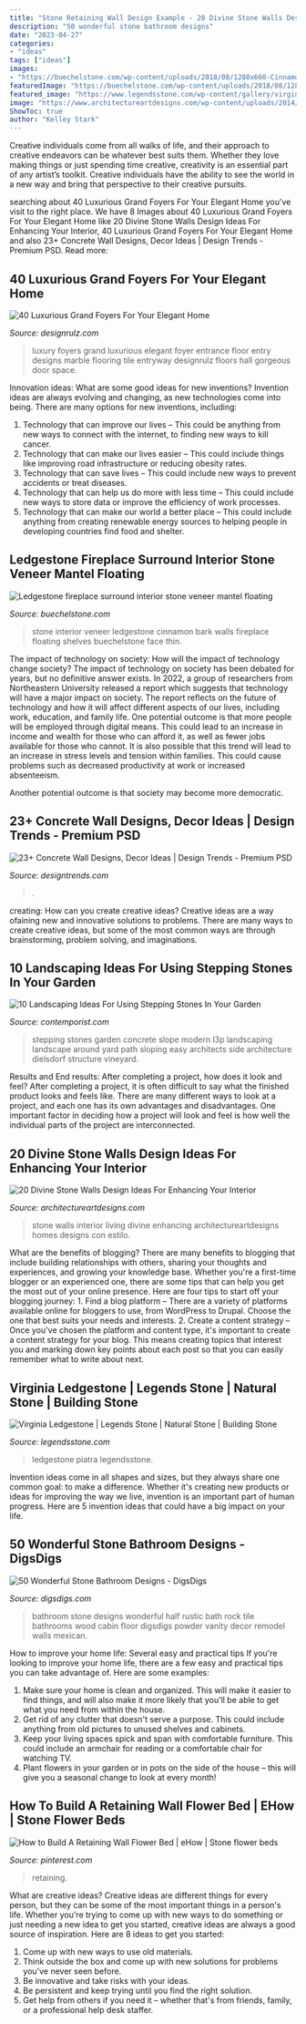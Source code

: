 ```yaml
---
title: "Stone Retaining Wall Design Example - 20 Divine Stone Walls Design Ideas For Enhancing Your Interior"
description: "50 wonderful stone bathroom designs"
date: "2023-04-27"
categories:
- "ideas"
tags: ["ideas"]
images:
- "https://buechelstone.com/wp-content/uploads/2018/08/1280x660-Cinnamon-Bark-Ledgestone-16c.jpg"
featuredImage: "https://buechelstone.com/wp-content/uploads/2018/08/1280x660-Cinnamon-Bark-Ledgestone-16c.jpg"
featured_image: "https://www.legendsstone.com/wp-content/gallery/virginia-ledgestone/virginials15.jpg"
image: "https://www.architectureartdesigns.com/wp-content/uploads/2014/02/1842-630x775.jpg"
ShowToc: true
author: "Kelley Stark"
---
```



Creative individuals come from all walks of life, and their approach to creative endeavors can be whatever best suits them. Whether they love making things or just spending time creative, creativity is an essential part of any artist’s toolkit. Creative individuals have the ability to see the world in a new way and bring that perspective to their creative pursuits.

	

		
searching about 40 Luxurious Grand Foyers For Your Elegant Home you've visit to the right place. We have 8 Images about 40 Luxurious Grand Foyers For Your Elegant Home like 20 Divine Stone Walls Design Ideas For Enhancing Your Interior, 40 Luxurious Grand Foyers For Your Elegant Home and also 23+ Concrete Wall Designs, Decor Ideas | Design Trends - Premium PSD. Read more:
		
    
## 40 Luxurious Grand Foyers For Your Elegant Home

<img loading=lazy src="http://cdn.designrulz.com/wp-content/uploads/2015/11/luxury-grande-foyers-designrulz-3.jpg" onerror="this.onerror=null;this.src='https://tse1.mm.bing.net/th?id=OIP.N4n67WmXchjuMm7n5t2gKAHaKL&amp;pid=15.1';" alt="40 Luxurious Grand Foyers For Your Elegant Home">

_Source: designrulz.com_

>luxury foyers grand luxurious elegant foyer entrance floor entry designs marble flooring tile entryway designrulz floors hall gorgeous door space. 

	

Innovation ideas: What are some good ideas for new inventions?
Invention ideas are always evolving and changing, as new technologies come into being. There are many options for new inventions, including: 
1) Technology that can improve our lives – This could be anything from new ways to connect with the internet, to finding new ways to kill cancer. 
2) Technology that can make our lives easier – This could include things like improving road infrastructure or reducing obesity rates. 
3) Technology that can save lives – This could include new ways to prevent accidents or treat diseases. 
4) Technology that can help us do more with less time – This could include new ways to store data or improve the efficiency of work processes. 
5) Technology that can make our world a better place – This could include anything from creating renewable energy sources to helping people in developing countries find food and shelter.

    
## Ledgestone Fireplace Surround Interior Stone Veneer Mantel Floating

<img loading=lazy src="https://buechelstone.com/wp-content/uploads/2018/08/1280x660-Cinnamon-Bark-Ledgestone-16c.jpg" onerror="this.onerror=null;this.src='https://tse1.mm.bing.net/th?id=OIP.UkKswfwj93AVtixiXGB8DgHaD0&amp;pid=15.1';" alt="Ledgestone fireplace surround interior stone veneer mantel floating">

_Source: buechelstone.com_

>stone interior veneer ledgestone cinnamon bark walls fireplace floating shelves buechelstone face thin. 

	

The impact of technology on society: How will the impact of technology change society?
The impact of technology on society has been debated for years, but no definitive answer exists. In 2022, a group of researchers from Northeastern University released a report which suggests that technology will have a major impact on society. The report reflects on the future of technology and how it will affect different aspects of our lives, including work, education, and family life. 
One potential outcome is that more people will be employed through digital means. This could lead to an increase in income and wealth for those who can afford it, as well as fewer jobs available for those who cannot. It is also possible that this trend will lead to an increase in stress levels and tension within families. This could cause problems such as decreased productivity at work or increased absenteeism. 

Another potential outcome is that society may become more democratic.

    
## 23+ Concrete Wall Designs, Decor Ideas | Design Trends - Premium PSD

<img loading=lazy src="https://images.designtrends.com/wp-content/uploads/2016/03/21110335/Cozy-Patio-Concrete-Wall.jpeg" onerror="this.onerror=null;this.src='https://tse3.mm.bing.net/th?id=OIP.A515RlTHqqZHNI_WF7hOCwHaLG&amp;pid=15.1';" alt="23+ Concrete Wall Designs, Decor Ideas | Design Trends - Premium PSD">

_Source: designtrends.com_

>. 

	

creating: How can you create creative ideas?
Creative ideas are a way ofaining new and innovative solutions to problems. There are many ways to create creative ideas, but some of the most common ways are through brainstorming, problem solving, and imaginations.

    
## 10 Landscaping Ideas For Using Stepping Stones In Your Garden

<img loading=lazy src="https://www.contemporist.com/wp-content/uploads/2016/07/stepping-stones_290716_05-800x1196.jpg" onerror="this.onerror=null;this.src='https://tse1.mm.bing.net/th?id=OIP.iLTlfGADPUNpQgzWxnOKMgHaLE&amp;pid=15.1';" alt="10 Landscaping Ideas For Using Stepping Stones In Your Garden">

_Source: contemporist.com_

>stepping stones garden concrete slope modern l3p landscaping landscape around yard path sloping easy architects side architecture dielsdorf structure vineyard. 

	

Results and End results: After completing a project, how does it look and feel?
After completing a project, it is often difficult to say what the finished product looks and feels like. There are many different ways to look at a project, and each one has its own advantages and disadvantages. One important factor in deciding how a project will look and feel is how well the individual parts of the project are interconnected.

    
## 20 Divine Stone Walls Design Ideas For Enhancing Your Interior

<img loading=lazy src="https://www.architectureartdesigns.com/wp-content/uploads/2014/02/1842-630x775.jpg" onerror="this.onerror=null;this.src='https://tse3.mm.bing.net/th?id=OIP.JehINgQd-9WHb4_tg_NJIwHaJH&amp;pid=15.1';" alt="20 Divine Stone Walls Design Ideas For Enhancing Your Interior">

_Source: architectureartdesigns.com_

>stone walls interior living divine enhancing architectureartdesigns homes designs con estilo. 

	

What are the benefits of blogging?
There are many benefits to blogging that include building relationships with others, sharing your thoughts and experiences, and growing your knowledge base. Whether you're a first-time blogger or an experienced one, there are some tips that can help you get the most out of your online presence. Here are four tips to start off your blogging journey: 1. Find a blog platform – There are a variety of platforms available online for bloggers to use, from WordPress to Drupal. Choose the one that best suits your needs and interests. 2. Create a content strategy – Once you've chosen the platform and content type, it's important to create a content strategy for your blog. This means creating topics that interest you and marking down key points about each post so that you can easily remember what to write about next. 
    
## Virginia Ledgestone | Legends Stone | Natural Stone | Building Stone

<img loading=lazy src="https://www.legendsstone.com/wp-content/gallery/virginia-ledgestone/virginials15.jpg" onerror="this.onerror=null;this.src='https://tse2.mm.bing.net/th?id=OIP.WPONyLmM_j6nAIW0gHOCgwHaFj&amp;pid=15.1';" alt="Virginia Ledgestone | Legends Stone | Natural Stone | Building Stone">

_Source: legendsstone.com_

>ledgestone piatra legendsstone. 

	

Invention ideas come in all shapes and sizes, but they always share one common goal: to make a difference. Whether it's creating new products or ideas for improving the way we live, invention is an important part of human progress. Here are 5 invention ideas that could have a big impact on your life.

    
## 50 Wonderful Stone Bathroom Designs - DigsDigs

<img loading=lazy src="http://www.digsdigs.com/photos/wonderful-stone-bathroom-designs-29.jpg" onerror="this.onerror=null;this.src='https://tse2.mm.bing.net/th?id=OIP.TVQm1OkKYO2L7Irw3ah5BQAAAA&amp;pid=15.1';" alt="50 Wonderful Stone Bathroom Designs - DigsDigs">

_Source: digsdigs.com_

>bathroom stone designs wonderful half rustic bath rock tile bathrooms wood cabin floor digsdigs powder vanity decor remodel walls mexican. 

	

How to improve your home life: Several easy and practical tips
If you're looking to improve your home life, there are a few easy and practical tips you can take advantage of. Here are some examples:
1. Make sure your home is clean and organized. This will make it easier to find things, and will also make it more likely that you'll be able to get what you need from within the house.
2. Get rid of any clutter that doesn't serve a purpose. This could include anything from old pictures to unused shelves and cabinets.
3. Keep your living spaces spick and span with comfortable furniture. This could include an armchair for reading or a comfortable chair for watching TV. 
4. Plant flowers in your garden or in pots on the side of the house – this will give you a seasonal change to look at every month! 

    
## How To Build A Retaining Wall Flower Bed | EHow | Stone Flower Beds

<img loading=lazy src="https://i.pinimg.com/736x/b2/8f/42/b28f424a3645bc37dce2b35b7171f191--wall-flowers-retaining-walls.jpg" onerror="this.onerror=null;this.src='https://tse2.mm.bing.net/th?id=OIP.xF09zdSD-1Rb7j16AeydNAHaHa&amp;pid=15.1';" alt="How to Build A Retaining Wall Flower Bed | eHow | Stone flower beds">

_Source: pinterest.com_

>retaining. 

	

What are creative ideas?
Creative ideas are different things for every person, but they can be some of the most important things in a person's life. Whether you're trying to come up with new ways to do something or just needing a new idea to get you started, creative ideas are always a good source of inspiration. Here are 8 ideas to get you started: 
1. Come up with new ways to use old materials.
2. Think outside the box and come up with new solutions for problems you've never seen before.
3. Be innovative and take risks with your ideas.
4. Be persistent and keep trying until you find the right solution. 
5. Get help from others if you need it – whether that's from friends, family, or a professional help desk staffer. 

